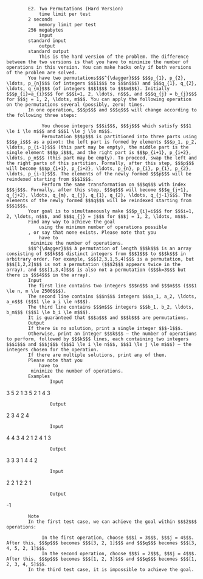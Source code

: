 			E2. Two Permutations (Hard Version)
				time limit per test
			2 seconds
				memory limit per test
			256 megabytes
				input
			standard input
				output
			standard output
				This is the hard version of the problem. The difference between the two versions is that you have to minimize the number of operations in this version. You can make hacks only if both versions of the problem are solved.
			You have two permutations$$$^{\dagger}$$$ $$$p_{1}, p_{2}, \ldots, p_{n}$$$ (of integers $$$1$$$ to $$$n$$$) and $$$q_{1}, q_{2}, \ldots, q_{m}$$$ (of integers $$$1$$$ to $$$m$$$). Initially $$$p_{i}=a_{i}$$$ for $$$i=1, 2, \ldots, n$$$, and $$$q_{j} = b_{j}$$$ for $$$j = 1, 2, \ldots, m$$$. You can apply the following operation on the permutations several (possibly, zero) times.
			In one operation, $$$p$$$ and $$$q$$$ will change according to the following three steps:
			 
				 You choose integers $$$i$$$, $$$j$$$ which satisfy $$$1 \le i \le n$$$ and $$$1 \le j \le m$$$. 
				 Permutation $$$p$$$ is partitioned into three parts using $$$p_i$$$ as a pivot: the left part is formed by elements $$$p_1, p_2, \ldots, p_{i-1}$$$ (this part may be empty), the middle part is the single element $$$p_i$$$, and the right part is $$$p_{i+1}, p_{i+2}, \ldots, p_n$$$ (this part may be empty). To proceed, swap the left and the right parts of this partition. Formally, after this step, $$$p$$$ will become $$$p_{i+1}, p_{i+2}, \ldots, p_{n}, p_{i}, p_{1}, p_{2}, \ldots, p_{i-1}$$$. The elements of the newly formed $$$p$$$ will be reindexed starting from $$$1$$$. 
				 Perform the same transformation on $$$q$$$ with index $$$j$$$. Formally, after this step, $$$q$$$ will become $$$q_{j+1}, q_{j+2}, \ldots, q_{m}, q_{j}, q_{1}, q_{2}, \ldots, q_{j-1}$$$. The elements of the newly formed $$$q$$$ will be reindexed starting from $$$1$$$. 
			Your goal is to simultaneously make $$$p_{i}=i$$$ for $$$i=1, 2, \ldots, n$$$, and $$$q_{j} = j$$$ for $$$j = 1, 2, \ldots, m$$$.
			Find any way to achieve the goal 
				using the minimum number of operations possible
			, or say that none exists. Please note that you 
				have to
			 minimize the number of operations.
			$$$^{\dagger}$$$ A permutation of length $$$k$$$ is an array consisting of $$$k$$$ distinct integers from $$$1$$$ to $$$k$$$ in arbitrary order. For example, $$$[2,3,1,5,4]$$$ is a permutation, but $$$[1,2,2]$$$ is not a permutation ($$$2$$$ appears twice in the array), and $$$[1,3,4]$$$ is also not a permutation ($$$k=3$$$ but there is $$$4$$$ in the array).
			Input
			The first line contains two integers $$$n$$$ and $$$m$$$ ($$$1 \le n, m \le 2500$$$).
			The second line contains $$$n$$$ integers $$$a_1, a_2, \ldots, a_n$$$ ($$$1 \le a_i \le n$$$).
			The third line contains $$$m$$$ integers $$$b_1, b_2, \ldots, b_m$$$ ($$$1 \le b_i \le m$$$).
			It is guaranteed that $$$a$$$ and $$$b$$$ are permutations.
			Output
			If there is no solution, print a single integer $$$-1$$$.
			Otherwise, print an integer $$$k$$$ — the number of operations to perform, followed by $$$k$$$ lines, each containing two integers $$$i$$$ and $$$j$$$ ($$$1 \le i \le n$$$, $$$1 \le j \le m$$$) — the integers chosen for the operation.
			If there are multiple solutions, print any of them.
			Please note that you 
				have to
			 minimize the number of operations.
			Examples
					Input
					
3 5
2 1 3
5 2 1 4 3

					Output
					
2
3 4
2 4

					Input
					
4 4
3 4 2 1
2 4 1 3

					Output
					
3
3 3
1 4
4 2

					Input
					
2 2
1 2
2 1

					Output
					
-1

			Note
			In the first test case, we can achieve the goal within $$$2$$$ operations: 
			 
				 In the first operation, choose $$$i = 3$$$, $$$j = 4$$$. After this, $$$p$$$ becomes $$$[3, 2, 1]$$$ and $$$q$$$ becomes $$$[3, 4, 5, 2, 1]$$$. 
				 In the second operation, choose $$$i = 2$$$, $$$j = 4$$$. After this, $$$p$$$ becomes $$$[1, 2, 3]$$$ and $$$q$$$ becomes $$$[1, 2, 3, 4, 5]$$$. 
			In the third test case, it is impossible to achieve the goal.
